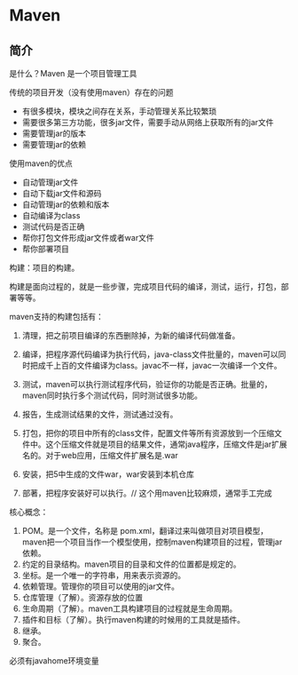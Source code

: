 # Maven

## 简介



是什么？Maven 是一个项目管理工具



传统的项目开发（没有使用maven）存在的问题

- 有很多模块，模块之间存在关系，手动管理关系比较繁琐
- 需要很多第三方功能，很多jar文件，需要手动从网络上获取所有的jar文件
- 需要管理jar的版本
- 需要管理jar的依赖

使用maven的优点

- 自动管理jar文件
- 自动下载jar文件和源码
- 自动管理jar的依赖和版本
- 自动编译为class
- 测试代码是否正确
- 帮你打包文件形成jar文件或者war文件
- 帮你部署项目



构建：项目的构建。

构建是面向过程的，就是一些步骤，完成项目代码的编译，测试，运行，打包，部署等等。

maven支持的构建包括有：

1. 清理，把之前项目编译的东西删除掉，为新的编译代码做准备。

2. 编译，把程序源代码编译为执行代码，java-class文件批量的，maven可以同时把成千上百的文件编译为class。javac不一样，javac一次编译一个文件。

3. 测试，maven可以执行测试程序代码，验证你的功能是否正确。批量的，maven同时执行多个测试代码，同时测试很多功能。

4. 报告，生成测试结果的文件，测试通过没有。

5. 打包，把你的项目中所有的class文件，配置文件等所有资源放到一个压缩文件中。这个压缩文件就是项目的结果文件，通常java程序，压缩文件是jar扩展名的。对于web应用，压缩文件扩展名是.war

6. 安装，把5中生成的文件war，war安装到本机仓库

7. 部著，把程序安装好可以执行。// 这个用maven比较麻烦，通常手工完成



核心概念：

1. POM。是一个文件，名称是 pom.xml，翻译过来叫做项目对项目模型，maven把一个项目当作一个模型使用，控制maven构建项目的过程，管理jar依赖。
2. 约定的目录结构。maven项目的目录和文件的位置都是规定的。
3. 坐标。是一个唯一的字符串，用来表示资源的。
4. 依赖管理。管理你的项目可以使用的jar文件。
5. 仓库管理（了解）。资源存放的位置
6. 生命周期（了解）。maven工具构建项目的过程就是生命周期。
7. 插件和目标（了解）。执行maven构建的时候用的工具就是插件。
8. 继承。
9. 聚合。



必须有javahome环境变量

